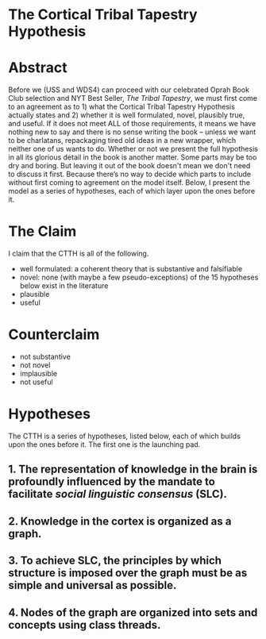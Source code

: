 # The Cortical Tribal Tapestry Hypothesis

# Abstract 

Before we (USS and WDS4) can proceed with our celebrated Oprah Book Club selection and NYT Best Seller, *The Tribal Tapestry*, we must first come to an agreement as to 1) what the Cortical Tribal Tapestry Hypothesis actually states and 2) whether it is well formulated, novel, plausibly true, and useful. If it does not meet ALL of those requirements, it means we have nothing new to say and there is no sense writing the book – unless we want to be charlatans, repackaging tired old ideas in a new wrapper, which neither one of us wants to do. Whether or not we present the full hypothesis in all its glorious detail in the book is another matter. Some parts may be too dry and boring. But leaving it out of the book doesn't mean we don't need to discuss it first. Because there’s no way to decide which parts to include without first coming to agreement on the model itself. Below, I present the model as a series of hypotheses, each of which layer upon the ones before it.

# The Claim

I claim that the CTTH is all of the following.

- well formulated: a coherent theory that is substantive and falsifiable
- novel: none (with maybe a few pseudo-exceptions) of the 15 hypotheses below exist in the literature
- plausible
- useful

# Counterclaim

- not substantive
- not novel
- implausible
- not useful

# Hypotheses

The CTTH is a series of hypotheses, listed below, each of which builds upon the ones before it. The first one is the launching pad.

## 1. The representation of knowledge in the brain is profoundly influenced by the mandate to facilitate *social linguistic consensus* (SLC).

## 2. Knowledge in the cortex is organized as a graph.

## 3. To achieve SLC, the principles by which structure is imposed over the graph must be as simple and universal as possible.

## 4. Nodes of the graph are organized into sets and concepts using class threads.

